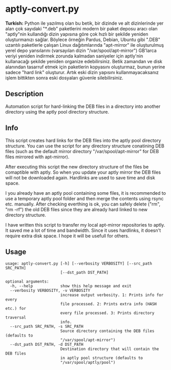 # aptly-convert.py

**Turkish:** Python ile yazılmış olan bu betik, bir dizinde ve alt dizinlerinde yer alan çok sayıdaki "*.deb" paketlerini modern bir paket deposu aracı olan "aptly"nin kullandığı dizin yapısına göre çok hızlı bir şekilde yeniden oluşturmanızı sağlar. Böylece örneğin Pardus, Debian, Ubuntu gibi ".DEB" uzantılı paketlerle çalışan Linux dağıtımlarında "apt-mirror" ile oluşturulmuş yerel depo yansılarını (varsayılan dizin "/var/spool/apt-mirror") GB'larca veriyi yeniden indirmek zorunda kalmadan saniyeler için aptly'nin kullanacağı şekilde yeniden organize edebilirsiniz. Betik zamandan ve disk alanından tasarruf etmek için paketlerin kopyasını oluşturmaz, bunun yerine sadece "hard link" oluşturur. Artık eski dizin yapısını kullanmayacaksanız işlem bittikten sonra eski dosyaları güvenle silebilirsiniz.

## Description

Automation script for hard-linking the DEB files in a directory into another directory using the aptly pool directory structure.

## Info

This script creates hard links for the DEB files into the aptly pool directory structure. You can use the script for any directory structure conatining DEB files (such as the default mirror directory "/var/spool/apt-mirror" for DEB files mirrored with apt-mirror). 

After executing this script the new directory structure of the files be comaptible with aptly.  So when you update your aptly mirror the DEB files will not be downloaded again. Hardlinks are used to save time and disk space. 

I you already have an aptly pool containing some files, it is recommended to use a temporary aptly pool folder and then merge the contents using rsync etc. manually. After checking everthing is ok, you can safely delete ("rm", "rm -rf") the old DEB files since they are already hard linked to new directory structure.

I have written this script to transfer my local apt-mirror repositories to aptly. It saved me a lot of time and bandwidth. Since it uses hardlinks, it doesn't require extra disk space. I hope it will be usefull for others.

## Usage

```
usage: aptly-convert.py [-h] [--verbosity VERBOSITY] [--src_path SRC_PATH]
                        [--dst_path DST_PATH]

optional arguments:
  -h, --help            show this help message and exit
  --verbosity VERBOSITY, -v VERBOSITY
                        increase output verbosity. 1: Prints info for every
                        file processed. 2: Prints extra info (HASH etc.) for
                        every file processed. 3: Prints directory traversal
                        info.
  --src_path SRC_PATH, -s SRC_PATH
                        Source directory containing the DEB files (defaults to
                        "/var/spool/apt-mirror")
  --dst_path DST_PATH, -d DST_PATH
                        Destination directory that will contain the DEB files
                        in aptly pool structure (defaults to
                        "/var/spool/aptly/pool")
```

